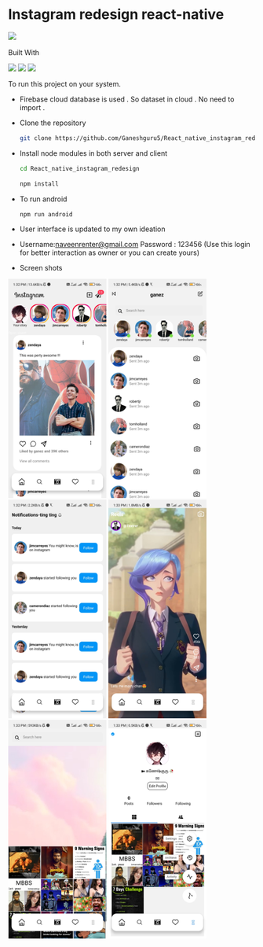 # Instagram redesign react-native 
<img src="https://img.shields.io/badge/Instagram-E4405F?style=for-the-badge&logo=instagram&logoColor=white">


Built With

<div style={{display:'flex'}}>
<img src="https://img.shields.io/badge/React_Native-20232A?style=for-the-badge&logo=react&logoColor=61DAFB">
<img src="https://img.shields.io/badge/firebase-ffca28?style=for-the-badge&logo=firebase&logoColor=white">
<img src="https://img.shields.io/badge/npm-CB3837?style=for-the-badge&logo=npm&logoColor=white">
</div>

To run this project on your system.
*  Firebase cloud database is used . So dataset in cloud . No need to import .
* Clone the repository 
  ```sh
  git clone https://github.com/Ganeshguru5/React_native_instagram_redesign.git
  ```
* Install node modules in both server and client
  ```sh
  cd React_native_instagram_redesign
  ```
  ```sh
  npm install 
  ```
* To run android 
  ```sh
  npm run android
  ```

* User interface is updated to my own ideation
* Username:naveenrenter@gmail.com Password : 123456 (Use this login for better interaction as owner or you can create yours)
* Screen shots
<div style={{display:'flex',flexDirection:'row'}}>
  <img src='https://github.com/Ganeshguru5/React_native_instagram_redesign/blob/master/Screenshots/homescreen.jpg' width=200/>
  <img src='https://github.com/Ganeshguru5/React_native_instagram_redesign/blob/master/Screenshots/chatscreem.jpg' width=200/>
  <img src='https://github.com/Ganeshguru5/React_native_instagram_redesign/blob/master/Screenshots/notifications.jpg' width=200/>
  <img src='https://github.com/Ganeshguru5/React_native_instagram_redesign/blob/master/Screenshots/reels.jpg' width=200/>
  <img src='https://github.com/Ganeshguru5/React_native_instagram_redesign/blob/master/Screenshots/search.jpg' width=200/>
  <img src='https://github.com/Ganeshguru5/React_native_instagram_redesign/blob/master/Screenshots/profilesre.jpg' width=200/>

</div>

